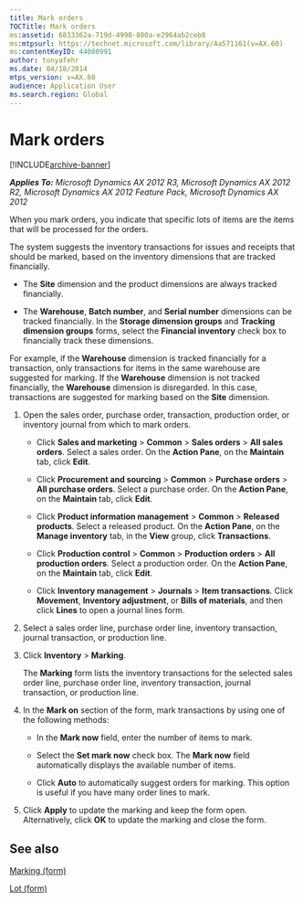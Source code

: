 ```yaml
---
title: Mark orders
TOCTitle: Mark orders
ms:assetid: 6833362a-719d-4990-800a-e2964ab2ceb8
ms:mtpsurl: https://technet.microsoft.com/library/Aa571161(v=AX.60)
ms:contentKeyID: 44080991
author: tonyafehr
ms.date: 04/18/2014
mtps_version: v=AX.60
audience: Application User
ms.search.region: Global
---
```


# Mark orders 


[!INCLUDE[archive-banner](includes/archive-banner.md)]


_**Applies To:** Microsoft Dynamics AX 2012 R3, Microsoft Dynamics AX 2012 R2, Microsoft Dynamics AX 2012 Feature Pack, Microsoft Dynamics AX 2012_

When you mark orders, you indicate that specific lots of items are the items that will be processed for the orders.

The system suggests the inventory transactions for issues and receipts that should be marked, based on the inventory dimensions that are tracked financially.

  - The **Site** dimension and the product dimensions are always tracked financially.

  - The **Warehouse**, **Batch number**, and **Serial number** dimensions can be tracked financially. In the **Storage dimension groups** and **Tracking dimension groups** forms, select the **Financial inventory** check box to financially track these dimensions.

For example, if the **Warehouse** dimension is tracked financially for a transaction, only transactions for items in the same warehouse are suggested for marking. If the **Warehouse** dimension is not tracked financially, the **Warehouse** dimension is disregarded. In this case, transactions are suggested for marking based on the **Site** dimension.

1.  Open the sales order, purchase order, transaction, production order, or inventory journal from which to mark orders.
    
      - Click **Sales and marketing** \> **Common** \> **Sales orders** \> **All sales orders**. Select a sales order. On the **Action Pane**, on the **Maintain** tab, click **Edit**.
    
      - Click **Procurement and sourcing** \> **Common** \> **Purchase orders** \> **All purchase orders**. Select a purchase order. On the **Action Pane**, on the **Maintain** tab, click **Edit**.
    
      - Click **Product information management** \> **Common** \> **Released products**. Select a released product. On the **Action Pane**, on the **Manage inventory** tab, in the **View** group, click **Transactions**.
    
      - Click **Production control** \> **Common** \> **Production orders** \> **All production orders**. Select a production order. On the **Action Pane**, on the **Maintain** tab, click **Edit**.
    
      - Click **Inventory management** \> **Journals** \> **Item transactions**. Click **Movement**, **Inventory adjustment**, or **Bills of materials**, and then click **Lines** to open a journal lines form.

2.  Select a sales order line, purchase order line, inventory transaction, journal transaction, or production line.

3.  Click **Inventory** \> **Marking**.
    
    The **Marking** form lists the inventory transactions for the selected sales order line, purchase order line, inventory transaction, journal transaction, or production line.

4.  In the **Mark on** section of the form, mark transactions by using one of the following methods:
    
      - In the **Mark now** field, enter the number of items to mark.
    
      - Select the **Set mark now** check box. The **Mark now** field automatically displays the available number of items.
    
      - Click **Auto** to automatically suggest orders for marking. This option is useful if you have many order lines to mark.

5.  Click **Apply** to update the marking and keep the form open. Alternatively, click **OK** to update the marking and close the form.

## See also

[Marking (form)](https://technet.microsoft.com/library/aa575831\(v=ax.60\))

[Lot (form)](https://technet.microsoft.com/library/aa619125\(v=ax.60\))

  


